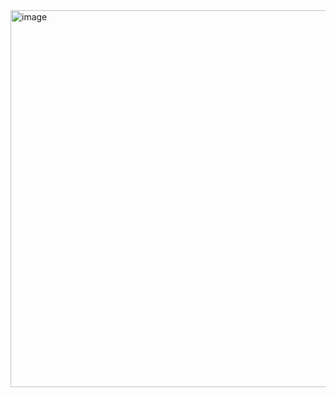 <img width="1873" height="603" alt="image" src="https://github.com/user-attachments/assets/c863cc71-e2db-49ec-9c0b-54cab0711b92" />

